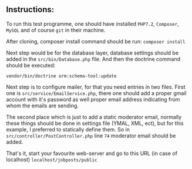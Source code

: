 ## Instructions:
To run this test programme, one should have installed 
`PHP7.2`, `Composer`, `MySQL` and of course `git` in their machine.

After cloning, composer install command should be run:
`composer install`

Next step would be for the database layer, database settings
should be added in the `src/bin/Database.php` file. 
And then the doctrine command should be executed: 

`vendor/bin/doctrine orm:schema-tool:update`

Next step is to configure mailer, for that you need entries in two files. 
First one is `src/service/EmailService.php`, there one should add
a proper gmail account with it's password as well proper email address
indicating from whom the emails are sending. 

The second place which is just to add a static moderator email, 
normally these things should be done in settings file (YMAL, XML, ect), 
but for this example, I preferred to statically define them. 
So in `src/controller/PostController.php` line `74` moderator email 
should be added. 

That's it, start your favourite web-server and go to this URL (in case of localhost)
`localhost/jobposts/public`

